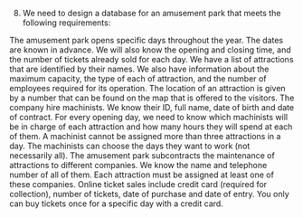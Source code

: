 8) We need to design a database for an amusement park that meets the following requirements: 

 The amusement park opens specific days throughout the year. The dates are known in advance. We will also know the opening and closing time, and the number of tickets already sold for each day. 
 We have a list of attractions that are identified by their names. We also have information about the maximum capacity, the type of each of attraction, and the number of employees required for its operation. The location of an attraction is given by a number that can be found on the map that is offered to the visitors. 
 The company hire machinists. We know their ID, full name, date of birth and date of contract. 
 For every opening day, we need to know which machinists will be in charge of each attraction and how many hours they will spend at each of them. A machinist cannot be assigned more than three attractions in a day. The machinists can choose the days they want to work (not necessarily all). The amusement park subcontracts the maintenance of attractions to different companies. We know the name and telephone number of all of them. Each attraction must be assigned at least one of these companies. 
 Online ticket sales include credit card (required for collection), number of tickets, date of purchase and date of entry. You only can buy tickets once for a specific day with a credit card.
